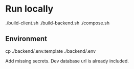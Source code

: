 # Run locally

./build-client.sh
./build-backend.sh
./compose.sh

## Environment

cp ./backend/.env.template ./backend/.env

Add missing secrets. Dev database url is already included.